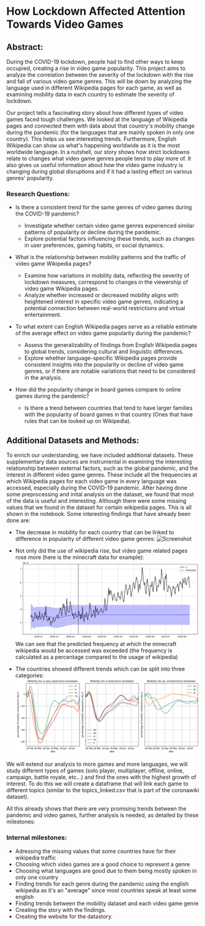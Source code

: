 # How Lockdown Affected Attention Towards Video Games

## Abstract:

During the COVID-19 lockdown, people had to find other ways to keep occupied, creating a rise in video game popularity. This project aims to analyze the correlation between the severity of the lockdown with the rise and fall of various video game genres. This will be down by analyzing the language used in different Wikipedia pages for each game, as well as examining mobility data in each country to estimate the severity of lockdown.

Our project tells a fascinating story about how different types of video games faced tough challenges. We looked at the language of Wikipedia pages and connected them with data about that country's mobility change during the pandemic (for the languages that are mainly spoken in only one country). This helps us see interesting trends. Furthermore, English Wikipedia can show us what's happening worldwide as it is the most worldwide language. In a nutshell, our story shows how strict lockdowns relate to changes what video game genres people tend to play more of. It also gives us useful information about how the video game industry is changing during global disruptions and if it had a lasting effect on various genres' popularity.

### Research Questions:
- Is there a consistent trend for the same genres of video games during the COVID-19 pandemic?
  - Investigate whether certain video game genres experienced similar patterns of popularity or decline during the pandemic.
  - Explore potential factors influencing these trends, such as changes in user preferences, gaming habits, or social dynamics.

- What is the relationship between mobility patterns and the traffic of video game Wikipedia pages?
  - Examine how variations in mobility data, reflecting the severity of lockdown measures, correspond to changes in the viewership of video game Wikipedia pages.
  - Analyze whether increased or decreased mobility aligns with heightened interest in specific video game genres, indicating a potential connection between real-world restrictions and virtual entertainment.

- To what extent can English Wikipedia pages serve as a reliable estimate of the average effect on video game popularity during the pandemic?
  - Assess the generalizability of findings from English Wikipedia pages to global trends, considering cultural and linguistic differences.
  - Explore whether language-specific Wikipedia pages provide consistent insights into the popularity or decline of video game genres, or if there are notable variations that need to be considered in the analysis.

- How did the popularity change in board games compare to online games during the pandemic?
  - Is there a trend between countries that tend to have larger families with the popularity of board games in that country (Ones that have rules that can be looked up on Wikipedia).

## Additional Datasets and Methods:

To enrich our understanding, we have included additional datasets. These supplementary data sources are instrumental in examining the interesting relationship between external factors, such as the global pandemic, and the interest in different video game genres. These include all the frequencies at which Wikipedia pages for each video game in every language was accessed, especially during the COVID-19 pandemic. After having done some preprocessing and inital analysis on the dataset, we found that most of the data is useful and interesting. Although there were some missing values that we found in the dataset for certain wikipedia pages. This is all shown in the notebook. Some interesting findings that have already been done are:
- The decrease in mobility for each country that can be linked to difference in popularity of different video game genres:
![Screenshot]()

- Not only did the use of wikipedia rise, but video game related pages rose more (here is the minecraft data for example):
![Screenshot](minecraft.png)
We can see that the predicted frequency at which the minecraft wikipedia would be accessed was exceeded (the frequency is calculated as a percentage compared to the usage of wikipedia)

- The countries showed different trends which can be split into three categories:
![Screenshot](pic_1.png)

We will extend our analysis to more games and more languages, we will study different types of games (solo player, multiplayer, offline, online, campaign, battle royale, etc...) and find the ones with the highest growth of interest. To do this we will create a dataframe that will link each game to different topics (similar to the topics_linked.csv that is part of the coronawiki dataset).

All this already shows that there are very promising trends between the pandemic and video games, further analysis is needed, as detailed by these milestones:

### Internal milestones:
- Adressing the missing values that some countries have for their wikipedia traffic
- Choosing which video games are a good choice to represent a genre
- Choosing what languages are good due to them being mostly spoken in only one country
- Finding trends for each genre during the pandemic using the english wikipedia as it's an "average" since most countries speak at least some english
- Finding trends between the mobility dataset and each video game genre
- Creating the story with the findings.
- Creating the website for the datastory.
